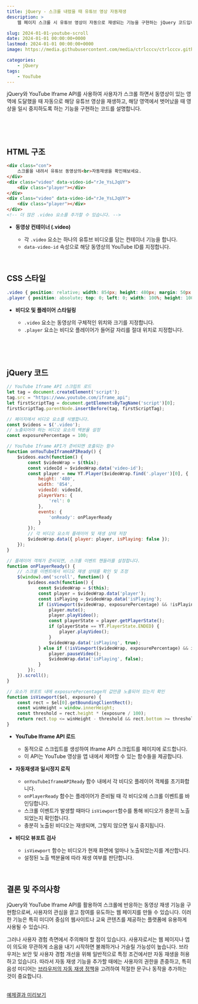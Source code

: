 ```yaml
---
title: jQuery - 스크롤 내렸을 때 유튜브 영상 자동재생
description: >  
    웹 페이지 스크롤 시 유튜브 영상이 자동으로 재생되는 기능을 구현하는 jQuery 코드입니다. 비디오가 뷰포트에 충분히 노출될 때 재생을 시작하고, 뷰포트 영역을 벗어나면 일시 중지하는 방법을 자세히 설명합니다.

slug: 2024-01-01-youtube-scroll
date: 2024-01-01 00:00:00+0000
lastmod: 2024-01-01 00:00:00+0000
image: https://media.githubusercontent.com/media/ctrlcccv/ctrlcccv.github.io/master/assets/img/post/2024-01-01-youtube-scroll.webp

categories:
    - jQuery
tags:
    - YouTube
---
```

jQuery와 YouTube Iframe API를 사용하여 사용자가 스크롤 하면서 동영상이 있는 영역에 도달했을 때 자동으로 해당 유튜브 영상을 재생하고, 해당 영역에서 벗어났을 때 영상을 일시 중지하도록 하는 기능을 구현하는 코드를 설명합니다.   

<br>

<ins class="adsbygoogle"
     style="display:block; text-align:center;"
     data-ad-layout="in-article"
     data-ad-format="fluid"
     data-ad-client="ca-pub-8535540836842352"
     data-ad-slot="2974559225"></ins>
<script>
     (adsbygoogle = window.adsbygoogle || []).push({});
</script>

<br>

## HTML 구조

```html
<div class="con">
    스크롤을 내려서 유튜브 동영상의<br>자동재생을 확인해보세요.  
</div>
<div class="video" data-video-id="rJe_YsLJqUY">
    <div class="player"></div>
</div>
<div class="video" data-video-id="rJe_YsLJqUY">
    <div class="player"></div>
</div>
<!-- 더 많은 .video 요소를 추가할 수 있습니다. -->
```
- **동영상 컨테이너 (.video)**

  - 각 `.video` 요소는 하나의 유튜브 비디오를 담는 컨테이너 기능을 합니다. 
  - `data-video-id` 속성으로 해당 동영상의 YouTube ID를 지정합니다.  
<br>

## CSS 스타일

```css
.video { position: relative; width: 854px; height: 480px; margin: 50px auto; } 
.player { position: absolute; top: 0; left: 0; width: 100%; height: 100%; } 
```
- **비디오 및 플레이어 스타일링**

  - `.video` 요소는 동영상의 구체적인 위치와 크기를 지정합니다.
  - `.player` 요소는 비디오 플레이어가 들어갈 자리를 절대 위치로 지정합니다.

<br>

<ins class="adsbygoogle"
     style="display:block; text-align:center;"
     data-ad-layout="in-article"
     data-ad-format="fluid"
     data-ad-client="ca-pub-8535540836842352"
     data-ad-slot="2974559225"></ins>
<script>
     (adsbygoogle = window.adsbygoogle || []).push({});
</script>

<br>

## jQuery 코드

```js
// YouTube Iframe API 스크립트 로드
let tag = document.createElement('script');
tag.src = "https://www.youtube.com/iframe_api";
let firstScriptTag = document.getElementsByTagName('script')[0];
firstScriptTag.parentNode.insertBefore(tag, firstScriptTag);

// 페이지에서 비디오 요소를 식별합니다.
const $videos = $('.video');
// 노출되어야 하는 비디오 요소의 백분율 설정
const exposurePercentage = 100;

// YouTube Iframe API가 준비되면 호출되는 함수
function onYouTubeIframeAPIReady() {
    $videos.each(function() {
        const $videoWrap = $(this);
        const videoId = $videoWrap.data('video-id');
        const player = new YT.Player($videoWrap.find('.player')[0], {
            height: '480',
            width: '854',
            videoId: videoId,
            playerVars: { 
                'rel': 0 
            },
            events: { 
                'onReady': onPlayerReady 
            }
        });
        // 각 비디오 요소의 플레이어 및 재생 상태 저장
        $videoWrap.data({ player: player, isPlaying: false });
    });
}

// 플레이어 객체가 준비되면, 스크롤 이벤트 핸들러를 설정합니다.
function onPlayerReady() {
    // 스크롤 이벤트에서 비디오 재생 상태를 확인 및 조정
    $(window).on('scroll', function() {
        $videos.each(function() {
            const $videoWrap = $(this);
            const player = $videoWrap.data('player');
            const isPlaying = $videoWrap.data('isPlaying');
            if (isViewport($videoWrap, exposurePercentage) && !isPlaying) { // 재생
                player.mute();
                player.playVideo();
                const playerState = player.getPlayerState();
                if (playerState == YT.PlayerState.ENDED) {
                    player.playVideo();
                }
                $videoWrap.data('isPlaying', true);
            } else if (!isViewport($videoWrap, exposurePercentage) && isPlaying) { // 일시정지
                player.pauseVideo();
                $videoWrap.data('isPlaying', false);
            }
        });
    }).scroll();
}

// 요소가 뷰포트 내에 exposurePercentage의 값만큼 노출되어 있는지 확인
function isViewport($el, exposure) {
    const rect = $el[0].getBoundingClientRect();
    const winHeight = window.innerHeight;
    const threshold = rect.height * (exposure / 100);
    return rect.top <= winHeight - threshold && rect.bottom >= threshold;
}
```
* **YouTube Iframe API 로드**
  * 동적으로 스크립트를 생성하여 Iframe API 스크립트를 페이지에 로드합니다.
  * 이 API는 YouTube 영상을 앱 내에서 제어할 수 있는 함수들을 제공합니다.

* **자동재생과 일시정지 로직**
  * `onYouTubeIframeAPIReady` 함수 내에서 각 비디오 플레이어 객체를 초기화합니다.
  * `onPlayerReady` 함수는 플레이어가 준비될 때 각 비디오에 스크롤 이벤트를 바인딩합니다.
  * 스크롤 이벤트가 발생할 때마다 `isViewport`함수를 통해 비디오가 충분히 노출되었는지 확인합니다.
  * 충분히 노출된 비디오는 재생되며, 그렇지 않으면 일시 중지됩니다.

* **비디오 뷰포트 검사**
  * `isViewport` 함수는 비디오가 현재 화면에 얼마나 노출되었는지를 계산합니다.
  * 설정된 노출 백분율에 따라 재생 여부를 판단합니다.  
<br>


## 결론 및 주의사항
jQuery와 YouTube Iframe API를 활용하여 스크롤에 반응하는 동영상 재생 기능을 구현함으로써, 사용자의 관심을 끌고 참여를 유도하는 웹 페이지를 만들 수 있습니다. 이러한 기능은 특히 미디어 중심의 웹사이트나 교육 콘텐츠를 제공하는 플랫폼에 유용하게 사용될 수 있습니다.  

그러나 사용자 경험 측면에서 주의해야 할 점이 있습니다. 사용자로서는 웹 페이지나 앱이 의도와 무관하게 소음을 내기 시작하면 불쾌하거나 거슬릴 가능성이 높습니다. 브라우저는 보안 및 사용자 경험 개선을 위해 일반적으로 특정 조건에서만 자동 재생을 허용하고 있습니다. 따라서 자동 재생 기능을 추가할 때에는 사용자의 권한을 존중하고, 특히 음성 미디어는 [브라우저의 자동 재생 정책](https://developer.mozilla.org/ko/docs/Web/Media/Autoplay_guide)을 고려하여 적절한 문구나 동작을 추가하는 것이 중요합니다.  
<br>

<div class="btn_wrap">
    <a target="_blank" href="https://ctrlcccv.github.io/ctrlcccv-demo/2024-01-01-youtube-scroll/">예제결과 미리보기</a>
</div>

